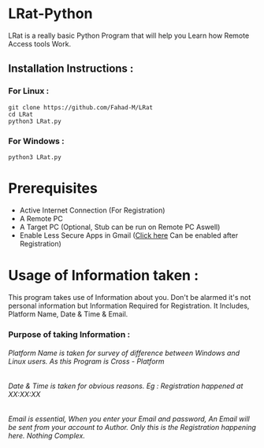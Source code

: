 # LRat-Python

LRat is a really basic Python Program that will help you Learn how Remote Access tools Work.

## Installation Instructions : 
### For Linux : 
```
git clone https://github.com/Fahad-M/LRat
cd LRat
python3 LRat.py
```
### For Windows : 
```
python3 LRat.py
```

# Prerequisites
- Active Internet Connection (For Registration)
- A Remote PC
- A Target PC (Optional, Stub can be run on Remote PC Aswell)
- Enable Less Secure Apps in Gmail ([Click here](https://myaccount.google.com/lesssecureapps) Can be enabled after Registration)

# Usage of Information taken : 
This program takes use of Information about you.
Don't be alarmed it's not personal information but Information Required for Registration.
It Includes, Platform Name, Date & Time & Email.

### Purpose of taking Information : 
###### Platform Name is taken for survey of difference between Windows and Linux users. As this Program is Cross - Platform
###### Date & Time is taken for obvious reasons. Eg : Registration happened at XX:XX:XX
###### Email is essential, When you enter your Email and password, An Email will be sent from your account to Author. Only this is the Registration happening here. Nothing Complex.

